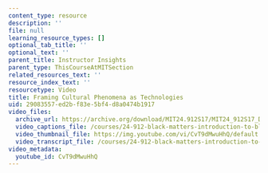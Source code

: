 ```yaml
---
content_type: resource
description: ''
file: null
learning_resource_types: []
optional_tab_title: ''
optional_text: ''
parent_title: Instructor Insights
parent_type: ThisCourseAtMITSection
related_resources_text: ''
resource_index_text: ''
resourcetype: Video
title: Framing Cultural Phenomena as Technologies
uid: 29083557-ed2b-f83e-5bf4-d8a0474b1917
video_files:
  archive_url: https://archive.org/download/MIT24.912S17/MIT24_912S17_DeGraff_Cultural_Phenomena_300k.mp4
  video_captions_file: /courses/24-912-black-matters-introduction-to-black-studies-spring-2017/0522c57918545ac89b3acffb2db49432_CvT9dMwuHhQ.vtt
  video_thumbnail_file: https://img.youtube.com/vi/CvT9dMwuHhQ/default.jpg
  video_transcript_file: /courses/24-912-black-matters-introduction-to-black-studies-spring-2017/6285e8bc96ab90c992223ca7d6cb99aa_CvT9dMwuHhQ.pdf
video_metadata:
  youtube_id: CvT9dMwuHhQ
---
```

